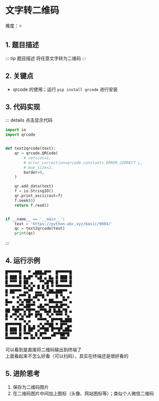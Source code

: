 # 文字转二维码

难度：:star:

## 1. 题目描述
::: tip 题目描述
将任意文字转为二维码
:::

## 2. 关键点
- qrcode 的使用；运行 `pip install qrcode` 进行安装

## 3. 代码实现
::: details 点击显示代码
```python
import io
import qrcode


def text2qrcode(text):
    qr = qrcode.QRCode(
        # version=1,
        # error_correction=qrcode.constants.ERROR_CORRECT_L,
        # box_size=2,
        border=0,
    )

    qr.add_data(text)
    f = io.StringIO()
    qr.print_ascii(out=f)
    f.seek(0)
    return f.read()


if __name__ == '__main__':
    text = 'https://python-abc.xyz/basic/9604/'
    qc = text2qrcode(text)
    print(qc)
```
:::

## 4. 运行示例
```txt
█▀▀▀▀▀█   ▀ ▄███▄█▀▀  █▀▀▀▀▀█
█ ███ █ █▄█▀ ▀▄█ ▄ █▄ █ ███ █
█ ▀▀▀ █ ██ ▄   ▀▀▄█▀█ █ ▀▀▀ █
▀▀▀▀▀▀▀ █▄▀▄▀ █ █ █ ▀ ▀▀▀▀▀▀▀
█ ██▀▀▀ ▄▄▀▀ ▄▄▄ ▀▄██▄███▀▀ ▄
▀  ▄ ▄▀▀▀ █ ▄█▀▀█ ▀   █ ▀▄ ▄ 
█▄▄  ▄▀▄▀██▀▄ ▀  ▀ ██▄▄▄▄▀▀ ▄
▀  ▄ ▄▀▀▄██▀▀ ▄█▄▀▀▄▄▄█▄█▀▀▄ 
██ ▀██▀▀▄▀█▀▀▄▄▀▀█▄█ █▄█▄▀█ ▄
█ ▄▀▀▄▀▄▀▄█▀ █▀█  ▀▄▀ ▀▀▀ ▀▄ 
▀   ▀ ▀▀▄ ▄   ▀▀▀▀▄ █▀▀▀█▄███
█▀▀▀▀▀█ ▄▀▄ ▄ ▄▀▄▀▀██ ▀ █▀▀▄▄
█ ███ █ █ ██▀ ▄▀▀██ █▀▀█▀▄██▄
█ ▀▀▀ █ ▀▀▀▄ █ █▀▀  ▄█▀▀██▀█ 
▀▀▀▀▀▀▀ ▀▀ ▀▀ ▀ ▀▀▀▀    ▀▀▀  
```
可以看到是直接将二维码输出到终端了  
上面看起来不怎么好看（可以扫码），其实在终端还是很好看的

## 5. 进阶思考
1. 保存为二维码图片
2. 在二维码图片中间加上图标（头像、网站图标等）；类似个人微信二维码
